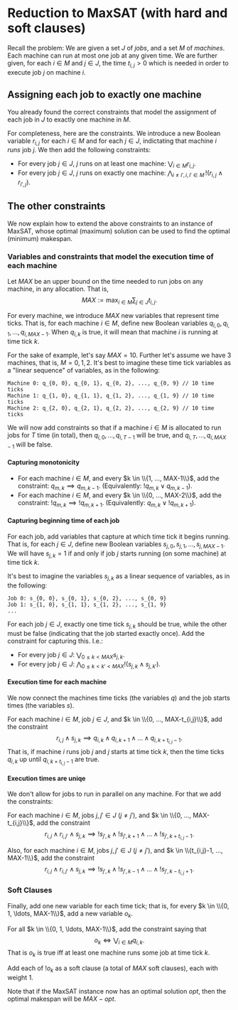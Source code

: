 # Reduction to MaxSAT (with hard and soft clauses)

Recall the problem: We are given a set $J$ of _jobs_, and a set $M$ of _machines_. Each machine can run at most one job at any given time. We are further given,
for each $i \in M$ and $j\in J$, the time $t_{i, j} > 0$ which is needed in order to execute job $j$ on machine $i$.

## Assigning each job to exactly one machine

You already found the correct constraints that model the assignment of each job in $J$ to exactly one machine in $M$.

For completeness, here are the constraints. We introduce a new Boolean variable $r_{i,j}$ for each $i \in M$ and for each $j \in J$, indictating that machine $i$ *runs* job $j$. We then add the following constraints:
* For every job $j \in J$, $j$ runs on at least one machine: $\bigvee_{i \in M} r_{i,j}$.
* For every job $j \in J$, $j$ runs on exactly one machine: $\bigwedge_{i \ne i', i, i' \in M} \, !(r_{i,j} \wedge r_{i',j})$. 

## The other constraints

We now explain how to extend the above constraints to an instance of MaxSAT, whose optimal (maximum) solution can be used to find the optimal (minimum) makespan.

### Variables and constraints that model the execution time of each machine

Let $MAX$ be an upper bound on the time needed to run jobs on any machine, in any allocation. That is, $$MAX := \max_{i \in M} \sum_{j \in J} t_{i, j}.$$

For every machine, we introduce $MAX$ new variables that represent time ticks. That is, for each machine $i \in M$, define new Boolean variables $q_{i,0}, q_{i,1}, ..., q_{i,MAX-1}$. When $q_{i,k}$ is true, it will mean that machine $i$ is running at time tick $k$.

For the sake of example, let's say $MAX = 10$. Further let's assume we have 3 machines, that is, $M = {0, 1, 2}$. 
It's best to imagine these time tick variables as a "linear sequence" of variables, as in the following:
```
Machine 0: q_{0, 0}, q_{0, 1}, q_{0, 2}, ..., q_{0, 9} // 10 time ticks
Machine 1: q_{1, 0}, q_{1, 1}, q_{1, 2}, ..., q_{1, 9} // 10 time ticks
Machine 2: q_{2, 0}, q_{2, 1}, q_{2, 2}, ..., q_{2, 9} // 10 time ticks
```
We will now add constraints so that if a machine $i\in M$ is allocated to run jobs for $T$ time (in total), then $q_{i,0}, ..., q_{i,T-1}$ will be true, and $q_{i,T}, ..., q_{i,MAX-1}$ will be false.

#### Capturing monotonicity

* For each machine $i \in M$, and every $k \in \\{1, ..., MAX-1\\}$, add the constraint: $q_{m,k} \implies q_{m,k-1}$. (Equivalently: $!q_{m,k} \vee q_{m,k-1}$).
* For each machine $i \in M$, and every $k \in \\{0, ..., MAX-2\\}$, add the constraint: $!q_{m,k} \implies !q_{m,k+1}$. (Equivalently: $q_{m,k} \vee !q_{m,k+1}$).

#### Capturing beginning time of each job

For each job, add variables that capture at which time tick it begins running. 
That is, for each $j \in J$, define new Boolean variables $s_{j, 0}, s_{j,1}, ..., s_{j,MAX-1}$. We will have $s_{j,k} = 1$ if and only if job $j$ starts running (on some machine) at time tick $k$.

It's best to imagine the variables $s_{j,k}$ as a linear sequence of variables, as in the following:
```
Job 0: s_{0, 0}, s_{0, 1}, s_{0, 2}, ..., s_{0, 9} 
Job 1: s_{1, 0}, s_{1, 1}, s_{1, 2}, ..., s_{1, 9} 
...
```
For each job $j\in J$, exactly one time tick $s_{j,k}$ should be true, while the other must be false (indicating that the job started exactly once). Add the constraint for capturing this. I.e.:
* For every job $j \in J$: $\bigvee_{0 \le k < MAX} s_{j,k}$.
* For every job $j \in J$: $\bigwedge_{0 \le k < k' < MAX} !(s_{j,k} \wedge s_{j,k'})$. 

#### Execution time for each machine

We now connect the machines time ticks (the variables $q$) and the job starts times (the variables $s$).

For each machine $i \in M$, job $j \in J$, and $k \in \\{0, ..., MAX-t_{i,j}\\}$, add the constraint 
$$r_{i,j} \wedge s_{j, k} \implies q_{i, k} \wedge q_{i, k+1} \wedge \ldots \wedge q_{i, k+t_{i,j}-1}.$$
That is, if machine $i$ runs job $j$ and $j$ starts at time tick $k$, then the time ticks $q_{i, k}$ up until $q_{i, k+t_{i,j}-1}$ are true. 

#### Execution times are uniqe

We don't allow for jobs to run in parallel on any machine. For that we add the constraints:

For each machine $i \in M$, jobs $j, j' \in J$ ($j \ne j'$), and $k \in \\{0, ..., MAX-t_{i,j}\\}$, add the constraint 
$$r_{i,j} \wedge r_{i,j'} \wedge s_{j, k} \implies !s_{j', k} \wedge !s_{j', k+1} \wedge \ldots \wedge !s_{j', k+t_{i,j}-1}.$$

Also, for each machine $i \in M$, jobs $j, j' \in J$ ($j \ne j'$), and $k \in \\{t_{i,j}-1, ..., MAX-1\\}$, add the constraint
$$r_{i,j} \wedge r_{i,j'} \wedge s_{j, k} \implies !s_{j', k} \wedge !s_{j', k-1} \wedge \ldots \wedge !s_{j', k-t_{i,j}+1}.$$


### Soft Clauses

Finally, add one new variable for each time tick; that is, for every $k \in \\{0, 1, \ldots, MAX-1\\}$, add
a new variable $o_k$. 

For all $k \in \\{0, 1, \ldots, MAX-1\\}$, add the constraint saying that $$o_k \iff \bigvee_{i \in M} q_{i, k}.$$
That is $o_k$ is true iff at least one machine runs some job at time tick $k$.

Add each of $!o_k$ as a soft clause (a total of $MAX$ soft clauses), each with weight 1.

Note that if the MaxSAT instance now has an optimal solution $opt$, then the optimal makespan will be $MAX-opt$.

